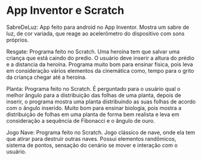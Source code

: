 # App Inventor e Scratch

SabreDeLuz: App feito para android no App Inventor. Mostra um sabre de luz, de cor variada, que reage ao acelerômetro do dispositivo com sons próprios.

Resgate: Programa feito no Scratch. Uma heroína tem que salvar uma criança que está caindo do predio. O usuário deve inserir a altura do prédio e a distancia da heroína. Programa muito bom para ensinar física, pois leva em consideração vários elementos da cinemática como, tempo para o grito da criança chegar até a heroína.

Planta: Programa feito no Scratch. É perguntado para o usuário qual o melhor ângulo para a distribuição das folhas de uma planta, depois de inserir, o programa mostra uma planta distribuindo as suas folhas de acordo com o ângulo inserido. Muito bom para ensinar biologia, pois mostra a distribuição de folhas em uma planta de forma bem realista e leva em consideração a sequência de Fibonacci e o ângulo de ouro.

Jogo Nave: Programa feito no Scratch. Jogo clássico de nave, onde ela tem que atirar para destruir outras naves. Possui elementos randômicos, sistema de pontos, sensação do cenário se mover e interação com o usuário.
